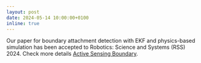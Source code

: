 ```yaml
---
layout: post
date: 2024-05-14 10:00:00+0100
inline: true
---
```

 
Our paper for boundary attachment detection with EKF and physics-based simulation has been accepted to Robotics: Science and Systems (RSS) 2024. Check more details [Active Sensing Boundary](https://drive.google.com/file/d/1y7cKRWafvDliGGdLDfNCh0gbbNRqLep1/view?usp=sharing).
